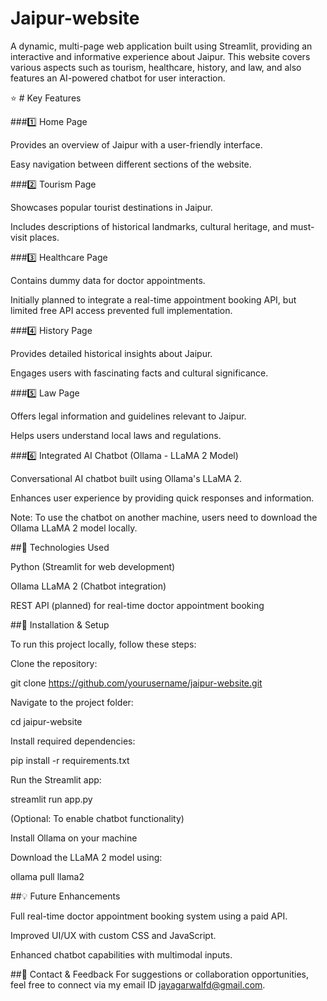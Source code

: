 # Jaipur-website
A dynamic, multi-page web application built using Streamlit, providing an interactive and informative experience about Jaipur. This website covers various aspects such as tourism, healthcare, history, and law, and also features an AI-powered chatbot for user interaction.

⭐ # Key Features

###1️⃣ Home Page

Provides an overview of Jaipur with a user-friendly interface.

Easy navigation between different sections of the website.

###2️⃣ Tourism Page

Showcases popular tourist destinations in Jaipur.

Includes descriptions of historical landmarks, cultural heritage, and must-visit places.

###3️⃣ Healthcare Page

Contains dummy data for doctor appointments.

Initially planned to integrate a real-time appointment booking API, but limited free API access prevented full implementation.

###4️⃣ History Page

Provides detailed historical insights about Jaipur.

Engages users with fascinating facts and cultural significance.

###5️⃣ Law Page

Offers legal information and guidelines relevant to Jaipur.

Helps users understand local laws and regulations.

###6️⃣ Integrated AI Chatbot (Ollama - LLaMA 2 Model)

Conversational AI chatbot built using Ollama's LLaMA 2.

Enhances user experience by providing quick responses and information.

Note: To use the chatbot on another machine, users need to download the Ollama LLaMA 2 model locally.

##🚀 Technologies Used

Python (Streamlit for web development)

Ollama LLaMA 2 (Chatbot integration)

REST API (planned) for real-time doctor appointment booking

##📌 Installation & Setup

To run this project locally, follow these steps:

Clone the repository:

git clone https://github.com/yourusername/jaipur-website.git

Navigate to the project folder:

cd jaipur-website

Install required dependencies:

pip install -r requirements.txt

Run the Streamlit app:

streamlit run app.py

(Optional: To enable chatbot functionality)

Install Ollama on your machine

Download the LLaMA 2 model using:

ollama pull llama2


##💡 Future Enhancements

Full real-time doctor appointment booking system using a paid API.

Improved UI/UX with custom CSS and JavaScript.

Enhanced chatbot capabilities with multimodal inputs.

##📧 Contact & Feedback
For suggestions or collaboration opportunities, feel free to connect via my email ID jayagarwalfd@gmail.com.

